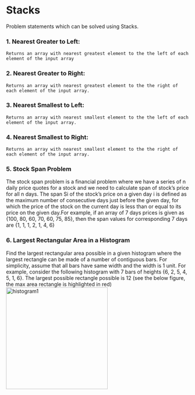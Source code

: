 # Stacks
Problem statements which can be solved using Stacks.
### 1. Nearest Greater to Left: 
    Returns an array with nearest greatest element to the the left of each element of the input array
### 2. Nearest Greater to Right: 
    Returns an array with nearest greatest element to the the right of each element of the input array.    
### 3. Nearest Smallest to Left: 
    Returns an array with nearest smallest element to the the left of each element of the input array.
### 4. Nearest Smallest to Right: 
    Returns an array with nearest smallest element to the the right of each element of the input array.
### 5. Stock Span Problem
  The stock span problem is a financial problem where we have a series of n daily price quotes for a stock and we need to calculate span of stock’s price for all n days.
    The span Si of the stock’s price on a given day i is defined as the maximum number of consecutive days just before the given day, for which the price of the stock on       the current day is less than or equal to its price on the given day.For example, if an array of 7 days prices is given as {100, 80, 60, 70, 60, 75, 85}, then the span values for corresponding 7 days are {1, 1, 1, 2, 1, 4, 6}
### 6. Largest Rectangular Area in a Histogram
Find the largest rectangular area possible in a given histogram where the largest rectangle can be made of a number of contiguous bars. For simplicity, assume that all bars have same width and the width is 1 unit.
For example, consider the following histogram with 7 bars of heights {6, 2, 5, 4, 5, 1, 6}. The largest possible rectangle possible is 12 (see the below figure, the max area rectangle is highlighted in red)
<img width="279" alt="histogram1" src="https://user-images.githubusercontent.com/43874027/94430331-531a3e00-01b1-11eb-84f6-d7c03e945f18.png">
